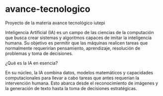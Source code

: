 # avance-tecnologico
Proyecto de la materia avance tecnológico iutepi

Inteligencia Artificial (IA) es un campo de las ciencias de la computación que busca crear sistemas y algoritmos capaces de imitar la inteligencia humana. Su objetivo es permitir que las máquinas realicen tareas que normalmente requerirían pensamiento, aprendizaje, resolución de problemas y toma de decisiones.

¿Qué es la IA en esencia?

En su núcleo, la IA combina datos, modelos matemáticos y capacidades computacionales para llevar a cabo tareas que antes requerían la intervención humana. Esto abarca desde el reconocimiento de imágenes y la generación de texto hasta la toma de decisiones estratégicas.
